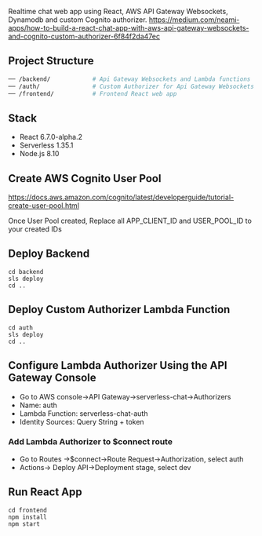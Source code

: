 Realtime chat web app using React, AWS API Gateway Websockets, Dynamodb and custom Cognito authorizer.
https://medium.com/neami-apps/how-to-build-a-react-chat-app-with-aws-api-gateway-websockets-and-cognito-custom-authorizer-6f84f2da47ec

## Project Structure

```bash
── /backend/            # Api Gateway Websockets and Lambda functions
── /auth/               # Custom Authorizer for Api Gateway Websockets $connect route
── /frontend/           # Frontend React web app
```

## Stack

- React 6.7.0-alpha.2
- Serverless 1.35.1
- Node.js 8.10

## Create AWS Cognito User Pool

https://docs.aws.amazon.com/cognito/latest/developerguide/tutorial-create-user-pool.html

Once User Pool created, Replace all APP_CLIENT_ID and USER_POOL_ID to your created IDs

## Deploy Backend

```
cd backend
sls deploy
cd ..
```

## Deploy Custom Authorizer Lambda Function

```
cd auth
sls deploy
cd ..
```

## Configure Lambda Authorizer Using the API Gateway Console

- Go to AWS console->API Gateway->serverless-chat->Authorizers
- Name: auth
- Lambda Function: serverless-chat-auth
- Identity Sources: Query String + token

### Add Lambda Authorizer to \$connect route

- Go to Routes ->\$connect->Route Request->Authorization, select auth
- Actions-> Deploy API->Deployment stage, select dev

## Run React App

```
cd frontend
npm install
npm start
```
